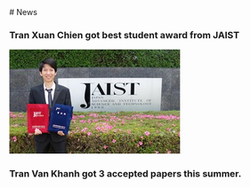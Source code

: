 <markdown>
# News

### Tran Xuan Chien got best student award from JAIST
![Image](img/2017-tran-xuan-chien-best-student-award.jpg)



### Tran Van Khanh got 3 accepted papers this summer.

</markdown>
